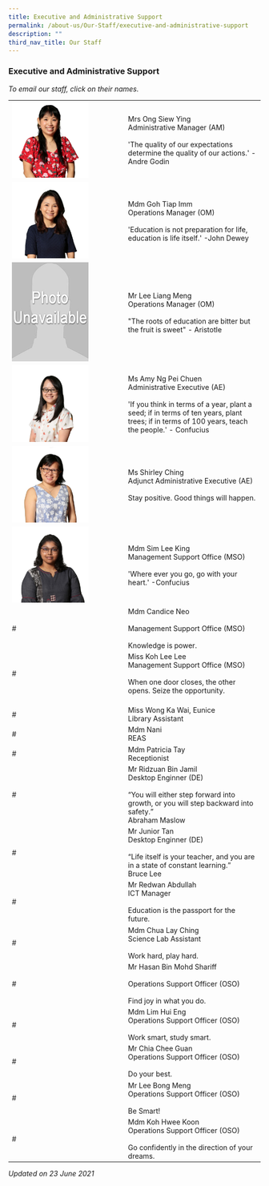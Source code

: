 ```yaml
---
title: Executive and Administrative Support
permalink: /about-us/Our-Staff/executive-and-administrative-support
description: ""
third_nav_title: Our Staff
---
```

### Executive and Administrative Support

*To email our staff, click on their names.*


|  	|  	|
|---	|---	|
| <img src="/images/nft1.png" style="width:70%">  	| Mrs Ong Siew Ying<br>Administrative Manager (AM)<br><br>'The quality of our expectations determine the quality of our actions.' - Andre Godin 	|
| <img src="/images/nft2.png" style="width:70%"> 	| Mdm Goh Tiap Imm<br>Operations Manager (OM)<br><br>'Education is not preparation for life, education is life itself.' -John Dewey 	|
| <img src="/images/nft3.png" style="width:70%"> 	| Mr Lee Liang Meng<br>Operations Manager  (OM)<br><br>"The roots of education are bitter but the fruit is sweet" - Aristotle 	|
| <img src="/images/nft4.png" style="width:70%"> 	| Ms Amy Ng Pei Chuen<br>Administrative Executive (AE)<br><br>'If you think in terms of a year, plant a seed; if in terms of ten years, plant trees; if in terms of 100 years, teach the people.' - Confucius 	|
| <img src="/images/nft5.png" style="width:70%"> 	| Ms Shirley Ching<br>Adjunct Administrative Executive (AE)<br><br>Stay positive. Good things will happen. 	|
| <img src="/images/nft6.png" style="width:70%"> 	| Mdm Sim Lee King<br>Management Support Office (MSO)<br><br>'Where ever you go, go with your heart.' -Confucius 	|
| # 	| Mdm Candice Neo<br><br>Management Support Office (MSO)<br><br>Knowledge is power. 	|
| # 	| Miss Koh Lee Lee<br>Management Support Office (MSO)<br><br>When one door closes, the other opens. Seize the opportunity. 	|
| <br># 	| <br>Miss Wong Ka Wai, Eunice<br>Library Assistant<br> 	|
| # 	| Mdm Nani<br>REAS 	|
| # 	| Mdm Patricia Tay<br>Receptionist 	|
| # 	| Mr Ridzuan Bin Jamil<br>Desktop Enginner (DE)<br><br>“You will either step forward into growth, or you will step backward into safety.”<br>Abraham Maslow 	|
| # 	| Mr Junior Tan<br>Desktop Enginner (DE)<br><br>“Life itself is your teacher, and you are in a state of constant learning.”<br>Bruce Lee<br> 	|
| # 	| Mr Redwan Abdullah<br>ICT Manager<br><br>Education is the passport for the future. 	|
| # 	| Mdm Chua Lay Ching<br>Science Lab Assistant<br><br>Work hard, play hard. 	|
| # 	| Mr Hasan Bin Mohd Shariff<br><br>Operations Support Officer (OSO)<br><br>Find joy in what you do. 	|
| # 	| Mdm Lim Hui Eng<br>Operations Support Officer (OSO)<br><br>Work smart, study smart. 	|
| # 	| Mr Chia Chee Guan<br>Operations Support Officer (OSO)<br><br>Do your best. 	|
| # 	| Mr Lee Bong Meng<br>Operations Support Officer (OSO)<br><br>Be Smart! 	|
| # 	| Mdm Koh Hwee Koon<br>Operations Support Officer (OSO)<br><br>Go confidently in the direction of your dreams. 	|


*Updated on 23 June 2021*